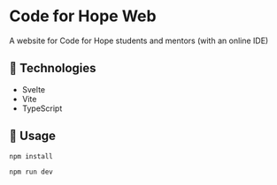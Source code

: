 # Code for Hope Web
A website for Code for Hope students and mentors (with an online IDE)

## 🤖 Technologies
- Svelte
- Vite
- TypeScript

## 🔨 Usage
```bash
npm install
```
```bash
npm run dev
```
